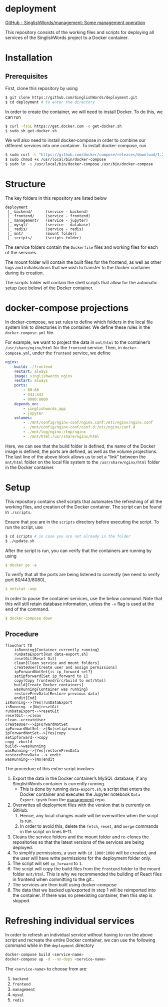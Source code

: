 # deployment

[GitHub - SinglishWords/management: Some management operation](https://github.com/SinglishWords/management)

This repository consists of the working files and scripts for deploying all services of the SinglishWords project to a Docker container.

# Installation

## Prerequisites

First, clone this repository by using

```bash
$ git clone https://github.com/SinglishWords/deployment.git
$ cd deployment # to enter the directory
```

In order to create the container, we will need to install Docker. To do this, we can run

```bash
$ curl -fsSL https://get.docker.com -o get-docker.sh
$ sudo sh get-docker.sh
```

We will also need to install docker-compose in order to combine our different services into one container. To install docker-compose, run

```bash
$ sudo curl -L "https://github.com/docker/compose/releases/download/1.29.2/docker-compose-$(uname -s)-$(uname -m)" -o /usr/local/bin/docker-compose
$ sudo chmod +x /usr/local/bin/docker-compose
$ sudo ln -s /usr/local/bin/docker-compose /usr/bin/docker-compose
```

# Structure

The key folders in this repository are listed below

```
deployment
 |_ backend/      (service - backend)
 |_ frontend/     (service - frontend)
 |_ management/   (service - jupyter)
 |_ mysql/        (service - database)
 |_ redis/        (service - redis)
 |_ mnt/          (mount folder)
 |_ scripts/      (scripts folder)
```

The service folders contain the `Dockerfile` files and working files for each of the services.

The mount folder will contain the built files for the frontend, as well as other logs and initialisations that we wish to transfer to the Docker container during its creation.

The scripts folder will contain the shell scripts that allow for the automatic setup (see below) of the Docker container.

# docker-compose projections

In docker-compose, we set rules to define which folders in the local file system link to directories in the container. We define these rules in the `docker-compose.yml` file.

For example, we want to project the data in `mnt/html` to the container’s `/usr/share/nginx/html` for the `frontend` service. Then, in `docker-compose.yml`, under the `frontend` service, we define

```yaml
nginx:
    build: ./frontend
    restart: always
    image: singlishwords_nginx
    restart: always
    ports:
        - 80:80
        - 443:443
        - 8080:8080
    depends_on:
        - singlishwords_app
        - jupyter
    volumes:
        - ./mnt/config/nginx-conf/nginx.conf:/etc/nginx/nginx.conf
        - ./mnt/config/nginx-conf/conf.d:/etc/nginx/conf.d
        - ./mnt/log/nginx:/tmp/nginx
        - ./mnt/html:/usr/share/nginx/html
```

Here, we can see that the build folder is defined, the name of the Docker image is defined, the ports are defined, as well as the volume projections. The last line of the above block allows us to set a “link” between the `mnt/html` folder on the local file system to the `/usr/share/nginx/html` folder in the Docker container.

# Setup

This repository contains shell scripts that automates the refreshing of all the working files, and creation of the Docker container. The script can be found in `./scripts`. 

Ensure that you are in the `scripts` directory before executing the script. To run the script, use

```bash
$ cd scripts # in case you are not already in the folder
$ ./update.sh
```

After the script is run, you can verify that the containers are running by using

```yaml
$ docker ps -a
```

To verify that all the ports are being listened to correctly (we need to verify port 80/443/8080),

```yaml
$ netstat -anp
```

In order to pause the container services, use the below command. Note that this will still retain database information, unless the `-v` flag is used at the end of the command.

```yaml
$ docker-compose down
```

## Procedure

```mermaid
flowchart TD
	isRunning{Container currently running}
	runDataExport[Run data-export.sh]
	resetGit[Reset Git]
	clean[Clean service and mount folders]
	createUser[Create user and assign permissions]
	ipForwardNotSet{is ip_forward set?}
	setipforward[Set ip_forward to 1]
	copy[Copy frontend/src/build to mnt/html]
	build[Create Docker containers]
	wasRunning{Container was running}
	restorePrevData[Restore previous data]
	endit[End]
isRunning-->|Yes|runDataExport
isRunning-->|No|resetGit
runDataExport-->resetGit
resetGit-->clean
clean-->createUser
createUser-->ipForwardNotSet
ipForwardNotSet-->|No|setipforward
ipForwardNotSet-->|Yes|copy
setipforward-->copy
copy-->build
build-->wasRunning
wasRunning-->|Yes|restorePrevData
restorePrevData --> endit
wasRunning-->|No|endit
```

The procedure of this entire script involves

1. Export the data in the Docker container’s MySQL database, if any SinglishWords container is currently running.
    - This is done by running `data-export.sh`, a script that enters the Docker container and executes the Jupyter notebook `Data Export.ipynb` from the [management](https://github.com/SinglishWords/management) repo.
2. Overwrites all deployment files with the version that is currently on GitHub.
    1. Hence, any local changes made will be overwritten when the script is run. 
    2. In order to avoid this, delete the `fetch`, `reset`, and `merge` commands in the script on lines 9-11.
3. Cleans the service folders and the mount folder and re-clones the repositories so that the latest versions of the services are being deployed.
4. To simplify permissions, a user with `id 1000:1000` will be created, and the user will have write permissions for the deployment folder only.
5. The script will set `ip_forward` to `1`.
6. The script will copy the build files from the `frontend` folder to the mount folder `mnt/html`. This is why we recommended the building of React files in frontend when committing to the git..
7. The services are then built using docker-compose
8. The data that we backed up/exported in step 1 will be reimported into the container. If there was no preexisting container, then this step is skipped.

# Refreshing individual services

In order to refresh an individual service without having to run the above script and recreate the entire Docker container, we can use the following command while in the `deployment` directory

```bash
docker-compose build <service-name>
docker-compose up -d --no-deps <service-name>
```

The `<service-name>` to choose from are:

1. `backend`
2. `frontend`
3. `management`
4. `mysql`
5. `redis`